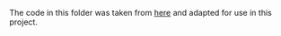 The code in this folder was taken from [here](https://github.com/zeroturnaround/sql-formatter) and adapted for use in this project.